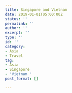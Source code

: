 ```yaml
---
title: Singapore and Vietnam
date: 2019-01-01T05:00:00Z
status: ''
permalink: ''
author: ''
excerpt: ''
type: ''
id: ''
category:
- Asia
- Travel
tag:
- Asia
- Singapore
- 'Vietnam '
post_format: []

---
```


